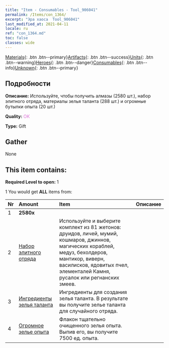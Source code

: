 ```yaml
---
title: "Item - Consumables - Tool_906041"
permalink: /Items/con_1364/
excerpt: "Эра хаоса  Tool_906041"
last_modified_at: 2021-04-11
locale: ru
ref: "con_1364.md"
toc: false
classes: wide
---
```

 [Materials](/ru/Items/){: .btn .btn--primary}[Artifacts](/ru/Items/Artifacts/){: .btn .btn--success}[Units](/ru/Items/Units/){: .btn .btn--warning}[Heroes](/ru/Items/Heroes/){: .btn .btn--danger}[Consumables](/ru/Items/Consumables/){: .btn .btn--info}[Unknown](/ru/Items/Unknown/){: .btn .btn--primary}

## Подробности
 **Описание:** Используйте, чтобы получить алмазы (2580 шт.), набор элитного отряда, материалы зелья таланта (288 шт.) и огромные бутылки опыта (20 шт.)

 **Quality:** <span style="color: #DA70D6">OK</span>

 **Type:** Gift

## Gather

  None

## This item contains:

 **Required Level to open:** 1

 1 You would get **ALL** items  from:

  | Nr | Amount |     Item    | Описание |
  |:---|:-------|:------------|:-----------:|
  | 1 |  **2580x** | <i class="fas fa-gem"/> |  | 
  | 2 | [Набор элитного отряда](/ru/Items/con_1365/) | Используйте и выберите комплект из 81 жетонов: друидов, личей, мумий, кошмаров, джиннов, магических кораблей, медуз, бехолдеров, мантикор, виверн, василисков, ядовитых пчел, элементалей Камня, русалок или регнанских змеев. | 
  | 3 | [Ингредиенты зелья таланта](/ru/Items/con_1120/) | Ингредиенты для создания зелья таланта. В результате вы получите зелье таланта для случайного отряда. | 
  | 4 | [Огромное зелье опыта](/ru/Items/con_703/) | Флакон тщательно очищенного зелья опыта. Выпив его, вы получите 7500 ед. опыта. | 
